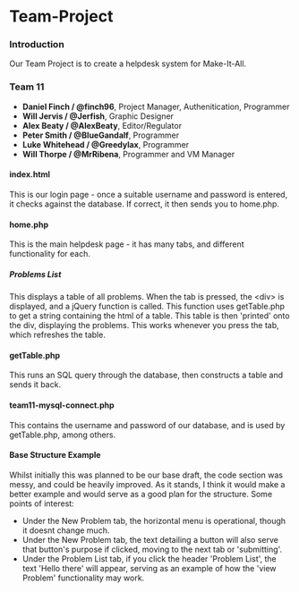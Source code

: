 # Team-Project
### Introduction
Our Team Project is to create a helpdesk system for Make-It-All. 

### Team 11
* **Daniel Finch / @finch96**, Project Manager, Authenitication, Programmer
* **Will Jervis / @Jerfish**, Graphic Designer
* **Alex Beaty / @AlexBeaty**, Editor/Regulator
* **Peter Smith / @BlueGandalf**, Programmer
* **Luke Whitehead / @Greedylax**, Programmer
* **Will Thorpe / @MrRibena**, Programmer and VM Manager

#### index.html
This is our login page - once a suitable username and password is entered, it checks against the database. If correct, it then sends you to home.php.

#### home.php
This is the main helpdesk page - it has many tabs, and different functionality for each.

##### Problems List
This displays a table of all problems. When the tab is pressed, the \<div\>  is displayed, and a jQuery function is called. This function uses getTable.php to get a string containing the html of a table. This table is then 'printed' onto the div, displaying the problems. This works whenever you press the tab, which refreshes the table.
  
  
#### getTable.php
This runs an SQL query through the database, then constructs a table and sends it back.

#### team11-mysql-connect.php
This contains the username and password of our database, and is used by getTable.php, among others. 

#### Base Structure Example
Whilst initially this was planned to be our base draft, the code section was messy, and could be heavily improved. As it stands, I think it would make a better example and would serve as a good plan for the structure. 
Some points of interest:
* Under the New Problem tab, the horizontal menu is operational, though it doesnt change much.
* Under the New Problem tab, the text detailing a button will also serve that button's purpose if clicked, moving to the next tab or 'submitting'.
* Under the Problem List tab, if you click the header 'Problem List', the text 'Hello there' will appear, serving as an example of how the 'view Problem' functionality may work.

